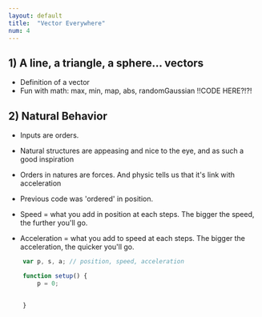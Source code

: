 ```yaml
---
layout: default
title:  "Vector Everywhere"
num: 4
---
```


## 1) A line, a triangle, a sphere... vectors

  * Definition of a vector
  * Fun with math: max, min, map, abs, randomGaussian
!!CODE HERE?!?!

## 2) Natural Behavior
  * Inputs are orders.
  * Natural structures are appeasing and nice to the eye, and as such a good inspiration
  * Orders in natures are forces. And physic tells us that it's link with acceleration

  * Previous code was 'ordered' in position.

  * Speed = what you add in position at each steps. The bigger the speed, the further you'll go.
  * Acceleration = what you add to speed at each steps. The bigger the acceleration, the quicker you'll go.

```javascript
    var p, s, a; // position, speed, acceleration

    function setup() {
        p = 0;
        

    }



```


